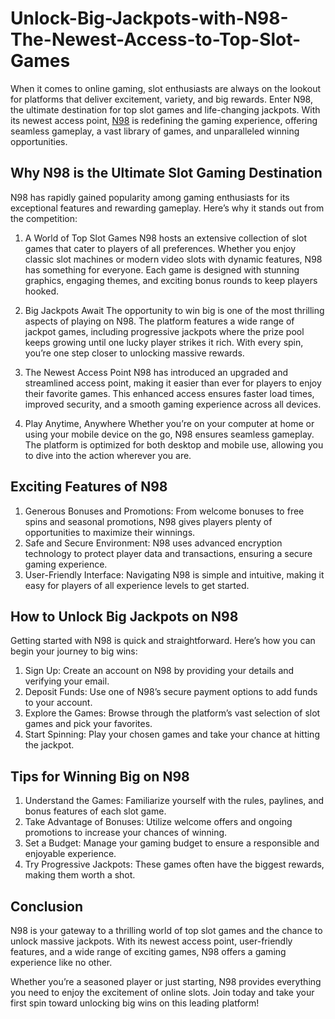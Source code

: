 # Unlock-Big-Jackpots-with-N98-The-Newest-Access-to-Top-Slot-Games

When it comes to online gaming, slot enthusiasts are always on the lookout for platforms that deliver excitement, variety, and big rewards. Enter N98, the ultimate destination for top slot games and life-changing jackpots. With its newest access point, <a href="https://n98-th.com/">N98</a> is redefining the gaming experience, offering seamless gameplay, a vast library of games, and unparalleled winning opportunities.

## Why N98 is the Ultimate Slot Gaming Destination
N98 has rapidly gained popularity among gaming enthusiasts for its exceptional features and rewarding gameplay. Here’s why it stands out from the competition:

1. A World of Top Slot Games
N98 hosts an extensive collection of slot games that cater to players of all preferences. Whether you enjoy classic slot machines or modern video slots with dynamic features, N98 has something for everyone. Each game is designed with stunning graphics, engaging themes, and exciting bonus rounds to keep players hooked.

2. Big Jackpots Await
The opportunity to win big is one of the most thrilling aspects of playing on N98. The platform features a wide range of jackpot games, including progressive jackpots where the prize pool keeps growing until one lucky player strikes it rich. With every spin, you’re one step closer to unlocking massive rewards.

3. The Newest Access Point
N98 has introduced an upgraded and streamlined access point, making it easier than ever for players to enjoy their favorite games. This enhanced access ensures faster load times, improved security, and a smooth gaming experience across all devices.

4. Play Anytime, Anywhere
Whether you’re on your computer at home or using your mobile device on the go, N98 ensures seamless gameplay. The platform is optimized for both desktop and mobile use, allowing you to dive into the action wherever you are.

## Exciting Features of N98
1) Generous Bonuses and Promotions: From welcome bonuses to free spins and seasonal promotions, N98 gives players plenty of opportunities to maximize their winnings.
2) Safe and Secure Environment: N98 uses advanced encryption technology to protect player data and transactions, ensuring a secure gaming experience.
3) User-Friendly Interface: Navigating N98 is simple and intuitive, making it easy for players of all experience levels to get started.
## How to Unlock Big Jackpots on N98
Getting started with N98 is quick and straightforward. Here’s how you can begin your journey to big wins:

1) Sign Up: Create an account on N98 by providing your details and verifying your email.
2) Deposit Funds: Use one of N98’s secure payment options to add funds to your account.
3) Explore the Games: Browse through the platform’s vast selection of slot games and pick your favorites.
4) Start Spinning: Play your chosen games and take your chance at hitting the jackpot.
## Tips for Winning Big on N98
1) Understand the Games: Familiarize yourself with the rules, paylines, and bonus features of each slot game.
2) Take Advantage of Bonuses: Utilize welcome offers and ongoing promotions to increase your chances of winning.
3) Set a Budget: Manage your gaming budget to ensure a responsible and enjoyable experience.
4) Try Progressive Jackpots: These games often have the biggest rewards, making them worth a shot.
## Conclusion
N98 is your gateway to a thrilling world of top slot games and the chance to unlock massive jackpots. With its newest access point, user-friendly features, and a wide range of exciting games, N98 offers a gaming experience like no other.

Whether you’re a seasoned player or just starting, N98 provides everything you need to enjoy the excitement of online slots. Join today and take your first spin toward unlocking big wins on this leading platform!
